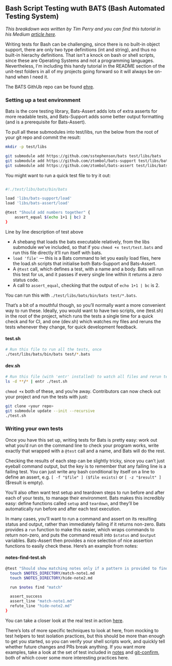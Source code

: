 ## Bash Script Testing wuth BATS (Bash Automated Testing System)

*This breakdown was written by Tim Perry and you can find this tutorial in his Medium [article here](https://medium.com/@pimterry/testing-your-shell-scripts-with-bats-abfca9bdc5b9).*

Writing tests for Bash can be challenging, since there is no built-in object support, there are only two type definitions (int and string), and thus no built-in hierachy definitions. That isn't a knock on bash or shell scripts, since these are Operating Systems and not a programming languages. Nevertheless, I'm including this handy tutorial in the README section of the unit-test folders in all of my projects going forward so it will always be on-hand when I need it.

The BATS GithUb repo can be found [ehre](https://github.com/sstephenson/bats).

### Setting up a test environment
Bats is the core testing library, Bats-Assert adds lots of extra asserts for more readable tests, and Bats-Support adds some better output formatting (and is a prerequisite for Bats-Assert).

To pull all these submodules into test/libs, run the below from the root of your git repo and commit the result:
```bash
mkdir -p test/libs

git submodule add https://github.com/sstephenson/bats test/libs/bats
git submodule add https://github.com/ztombol/bats-support test/libs/bats-support
git submodule add https://github.com/ztombol/bats-assert test/libs/bats-assert
```
You might want to run a quick test file to try it out:
```bash

#!./test/libs/bats/bin/bats

load 'libs/bats-support/load'
load 'libs/bats-assert/load'

@test "Should add numbers together" {
    assert_equal $(echo 1+1 | bc) 2
}
```

Line by line description of test above

* A shebang that loads the bats executable relatively, from the libs submodule we’ve included, so that if you `chmod +x test/test.bats` and run this file directly it’ll run itself with bats.
* `load 'file'` — this is a Bats command to let you easily load files, here the load.sh scripts that initialise both Bats-Support and Bats-Assert.
* A `@test` call, which defines a test, with a name and a body. Bats will run this test for us, and it passes if every single line within it returns a zero status code.
* A call to `assert_equal`, checking that the output of `echo 1+1 | bc` is 2.

You can run this with `./test/libs/bats/bin/bats test/*.bats`.

That’s a bit of a mouthful though, so you’ll normally want a more convenient way to run these. Ideally, you would want to have two scripts, one (test.sh) in the root of the project, which runs the tests a single time for a quick check and for CI, and one (dev.sh) which watches my files and reruns the tests whenever they change, for quick development feedback.
#### test.sh
```bash
# Run this file to run all the tests, once
./test/libs/bats/bin/bats test/*.bats
```

#### dev.sh
```bash
# Run this file (with 'entr' installed) to watch all files and rerun tests on changes
ls -d **/* | entr ./test.sh
```

`chmod +x` both of these, and you’re away. Contributors can now check out your project and run the tests with just:
```bash
git clone <your repo>
git submodule update --init --recursive
./test.sh
```

### Writing your own tests
Once you have this set up, writing tests for Bats is pretty easy: work out what you’d run on the command line to check your program works, write exactly that wrapped with a `@test` call and a name, and Bats will do the rest.

Checking the results of each step can be slightly tricky, since you can’t just eyeball command output, but the key is to remember that any failing line is a failing test. You can just write any bash conditional by itself on a line to define an assert, e.g. `[ -f "$file" ] ($file exists)` or `[ -z "$result" ]` ($result is empty).

You’ll also often want test setup and teardown steps to run before and after each of your tests, to manage their environment. Bats makes this incredibly easy: define functions called `setup` and `teardown`, and they’ll be automatically run before and after each test execution.

In many cases, you’ll want to run a command and assert on its resulting status and output, rather than immediately failing if it returns non-zero. Bats provides a `run` function to make this easier, which wraps commands to return non-zero, and puts the command result into `$status` and `$output` variables. Bats-Assert then provides a nice selection of nice assertion functions to easily check these. Here’s an example from notes:
#### notes-find-test.sh
```bash
@test "Should show matching notes only if a pattern is provided to find" {
  touch $NOTES_DIRECTORY/match-note1.md
  touch $NOTES_DIRECTORY/hide-note2.md

  run $notes find "match"

  assert_success
  assert_line "match-note1.md"
  refute_line "hide-note2.md"
}
```
You can take a closer look at the real test in action [here](https://github.com/pimterry/notes/blob/5a6eb9c/test/test-find.bats#L43-L52).

There’s lots of more specific techniques to look at here, from mocking to test helpers to test isolation practices, but this should be more than enough to get you started, so you can verify your shell scripts work, and quickly tell whether future changes and PRs break anything. If you want more examples, take a look at the set of test included in [notes](https://github.com/pimterry/notes/tree/master/test) and [git-confirm](https://github.com/pimterry/git-confirm/tree/master/test), both of which cover some more interesting practices here.
